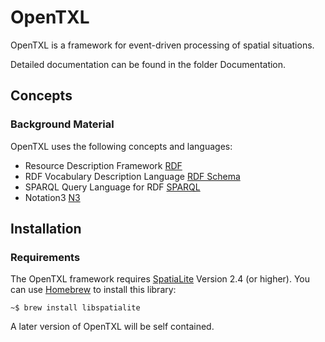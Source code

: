 # OpenTXL

OpenTXL is a framework for event-driven processing of spatial situations.

Detailed documentation can be found in the folder Documentation.

## Concepts

### Background Material

OpenTXL uses the following concepts and languages:

- Resource Description Framework [RDF][RDF]
- RDF Vocabulary Description Language [RDF Schema][RDFS]
- SPARQL Query Language for RDF [SPARQL][SPARQL]
- Notation3 [N3][N3]


## Installation

### Requirements

The OpenTXL framework requires [SpatiaLite][SPATIALITE] Version 2.4 (or higher). You can use [Homebrew][HOMEBREW] to install this library:

    ~$ brew install libspatialite
    
A later version of OpenTXL will be self contained.


[RDF]: http://www.w3.org/TR/rdf-concepts/ "Resource Description Framework"
[RDFS]: http://www.w3.org/TR/rdf-schema/ "RDF Vocabulary Description Language"
[SPARQL]: http://www.w3.org/TR/rdf-sparql-query/ "SPARQL Query Language for RDF"
[N3]: http://www.w3.org/DesignIssues/Notation3 "Notation 3"
[SPATIALITE]: http://www.gaia-gis.it/spatialite-2.4.0-3/index.html "SpatiaLite 2.4.0"
[HOMEBREW]: http://mxcl.github.com/homebrew/ "Homebrew"
